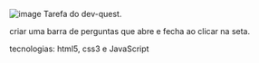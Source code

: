 ![image](https://github.com/user-attachments/assets/ccd265b0-dabf-40a4-bd01-d75b6f1a419c)
Tarefa do dev-quest. 

criar uma barra de perguntas que abre e fecha ao clicar na seta. 

tecnologias: html5, css3 e JavaScript
